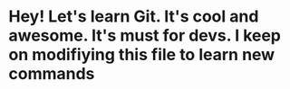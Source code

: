 # Hey! Let's learn Git. It's cool and awesome. It's must for devs. I keep on modifiying this file to learn new commands
